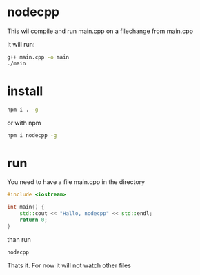 # nodecpp

This wil compile and run main.cpp on a filechange from main.cpp

It will run:

```bash
g++ main.cpp -o main
./main
```

# install

```bash
npm i . -g
```
or with npm 

```bash
npm i nodecpp -g
```

# run

You need to have a file main.cpp in the directory
```c++
#include <iostream>

int main() {
    std::cout << "Hallo, nodecpp" << std::endl;
    return 0;
}
```

than run

```bash
nodecpp
```


Thats it. For now it will not watch other files